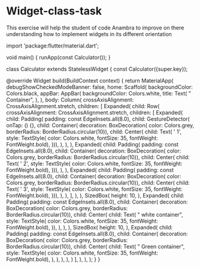# Widget-class-task
This exercise will help the student of code Anambra to improve on there understanding how to implement widgets in its different orientation


import 'package:flutter/material.dart';

void main() {
  runApp(const Calculator());
}

class Calculator extends StatelessWidget {
  const Calculator({super.key});

  @override
  Widget build(BuildContext context) {
    return MaterialApp(
      debugShowCheckedModeBanner: false,
      home: Scaffold(
        backgroundColor: Colors.black,
        appBar: AppBar(
          backgroundColor: Colors.white,
          title: Text(
            " Container",
          ),
        ),
        body: Column(
          crossAxisAlignment: CrossAxisAlignment.stretch,
          children: [
            Expanded(
              child: Row(
                crossAxisAlignment: CrossAxisAlignment.stretch,
                children: [
                  Expanded(
                    child: Padding(
                      padding: const EdgeInsets.all(8.0),
                      child: GestureDetector(
                        onTap: () {},
                        child: Container(
                            decoration: BoxDecoration(
                                color: Colors.grey,
                                borderRadius: BorderRadius.circular(10)),
                            child: Center(
                                child: Text(
                              ' 1',
                              style: TextStyle(
                                  color: Colors.white,
                                  fontSize: 35,
                                  fontWeight: FontWeight.bold),
                            ))),
                      ),
                    ),
                  ),
                  Expanded(
                    child: Padding(
                      padding: const EdgeInsets.all(8.0),
                      child: Container(
                          decoration: BoxDecoration(
                              color: Colors.grey,
                              borderRadius: BorderRadius.circular(10)),
                          child: Center(
                              child: Text(
                            ' 2',
                            style: TextStyle(
                                color: Colors.white,
                                fontSize: 35,
                                fontWeight: FontWeight.bold),
                          ))),
                    ),
                  ),
                  Expanded(
                    child: Padding(
                      padding: const EdgeInsets.all(8.0),
                      child: Container(
                          decoration: BoxDecoration(
                              color: Colors.grey,
                              borderRadius: BorderRadius.circular(10)),
                          child: Center(
                              child: Text(
                            ' 3',
                            style: TextStyle(
                                color: Colors.white,
                                fontSize: 35,
                                fontWeight: FontWeight.bold),
                          ))),
                    ),
                  ),
                ],
              ),
            ),
            SizedBox(
              height: 10,
            ),
            Expanded(
              child: Padding(
                padding: const EdgeInsets.all(8.0),
                child: Container(
                  decoration: BoxDecoration(
                      color: Colors.grey,
                      borderRadius: BorderRadius.circular(10)),
                  child: Center(
                      child: Text(
                    " white container",
                    style: TextStyle(
                        color: Colors.white,
                        fontSize: 35,
                        fontWeight: FontWeight.bold),
                  )),
                ),
              ),
            ),
            SizedBox(
              height: 10,
            ),
            Expanded(
              child: Padding(
                padding: const EdgeInsets.all(8.0),
                child: Container(
                  decoration: BoxDecoration(
                      color: Colors.grey,
                      borderRadius: BorderRadius.circular(10)),
                  child: Center(
                    child: Text(
                      " Green container",
                      style: TextStyle(
                          color: Colors.white,
                          fontSize: 35,
                          fontWeight: FontWeight.bold),
                    ),
                  ),
                ),
              ),
            )
          ],
        ),
      ),
    );
  }
}

